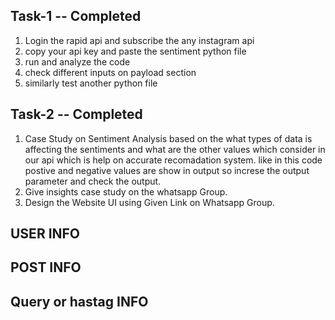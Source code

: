## Task-1 -- Completed

1.  Login the rapid api and subscribe the any instagram api 
2.  copy your api key and paste the sentiment python file
3.  run and analyze the code 
4.  check different inputs on payload section
5.  similarly test another python file
 
## Task-2 -- Completed

1. Case Study on Sentiment Analysis based on the what types of data is affecting the sentiments and what are the other values which consider in our api which is help on accurate recomadation system. like in this code postive and negative values are show in output so increse the output parameter and check the output.
2. Give insights case study on the whatsapp Group.
3. Design the Website UI using Given Link on Whatsapp Group.


<!-- Dataset Atributes -->
## USER INFO
<!-- {
    "username": "mrbeast",
    "full_name": "MrBeast",
    "follower_count": 49651683,
    "biography": "Go to your local Walmart...",
    "external_url": "http://feastables.com"
} -->

## POST INFO
<!-- {
  "id": "3248320768872187912_25025320",
  "media_type": 2,
  "display_url": "https://example.com/image.jpg",
  "caption": {
    "text": "Pat, pat, pat. On today’s #WeeklyFluff meet @crumpet_the_puddin...",
    "hashtags": ["#WeeklyFluff"],
    "mentions": ["@crumpet_the_puddin"]
  },
  "owner": {
    "username": "instagram",
    "id": "25025320",
    "profile_pic_url": "https://example.com/profile.jpg"
  },
  "metrics": {
    "like_count": 293914,
    "comment_count": 7726,
    "view_count": 5875545
  },
  "has_audio": true,
  "image_versions": {
    "items": [
      {
        "url": "https://example.com/image1.jpg",
        "height": 1333,
        "width": 750
      }
    ]
  }
} -->

## Query or hastag INFO
<!-- [
  {
    "type": "post",
    "id": "3248320768872187912_25025320",
    "media_type": "image",
    "caption": "Pat, pat, pat. On today’s #WeeklyFluff meet @crumpet_the_puddin...",
    "hashtags": ["#WeeklyFluff", "#PetsOfInstagram"],
    "owner": {
      "username": "instagram",
      "id": "25025320"
    },
    "metrics": {
      "like_count": 293914,
      "comment_count": 7726,
      "engagement_rate": 0.25
    },
    "post_timestamp": "2024-09-21T12:34:56Z"
  },
  {
    "type": "reel",
    "id": "5678902348756678_78901234",
    "audio_name": "Cool Beats",
    "view_count": 5456789,
    "like_count": 65432,
    "comment_count": 1234,
    "hashtags": ["#CoolVibes", "#MusicLover"],
    "owner": {
      "username": "music_lover",
      "id": "78901234"
    },
    "reel_timestamp": "2024-09-20T08:30:00Z"
  },
  {
    "type": "hashtag",
    "hashtag": "#WeeklyFluff",
    "popularity_score": 95.5,
    "related_hashtags": ["#PetsOfInstagram", "#DogLover"]
  }
] -->
